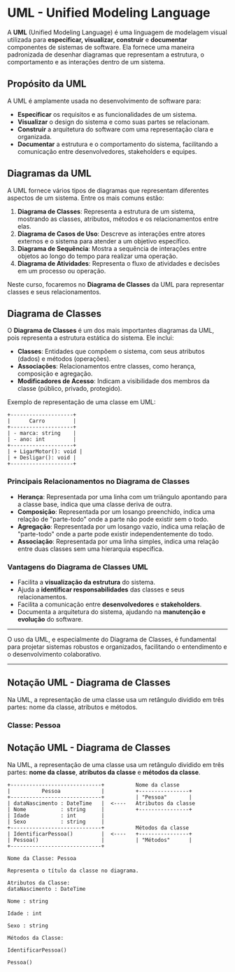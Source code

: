 
# UML - Unified Modeling Language

A **UML** (Unified Modeling Language) é uma linguagem de modelagem visual utilizada para **especificar, visualizar, construir** e **documentar** componentes de sistemas de software. Ela fornece uma maneira padronizada de desenhar diagramas que representam a estrutura, o comportamento e as interações dentro de um sistema.

## Propósito da UML

A UML é amplamente usada no desenvolvimento de software para:
- **Especificar** os requisitos e as funcionalidades de um sistema.
- **Visualizar** o design do sistema e como suas partes se relacionam.
- **Construir** a arquitetura do software com uma representação clara e organizada.
- **Documentar** a estrutura e o comportamento do sistema, facilitando a comunicação entre desenvolvedores, stakeholders e equipes.

## Diagramas da UML

A UML fornece vários tipos de diagramas que representam diferentes aspectos de um sistema. Entre os mais comuns estão:

1. **Diagrama de Classes**: Representa a estrutura de um sistema, mostrando as classes, atributos, métodos e os relacionamentos entre elas.
2. **Diagrama de Casos de Uso**: Descreve as interações entre atores externos e o sistema para atender a um objetivo específico.
3. **Diagrama de Sequência**: Mostra a sequência de interações entre objetos ao longo do tempo para realizar uma operação.
4. **Diagrama de Atividades**: Representa o fluxo de atividades e decisões em um processo ou operação.

Neste curso, focaremos no **Diagrama de Classes** da UML para representar classes e seus relacionamentos.

## Diagrama de Classes

O **Diagrama de Classes** é um dos mais importantes diagramas da UML, pois representa a estrutura estática do sistema. Ele inclui:

- **Classes**: Entidades que compõem o sistema, com seus atributos (dados) e métodos (operações).
- **Associações**: Relacionamentos entre classes, como herança, composição e agregação.
- **Modificadores de Acesso**: Indicam a visibilidade dos membros da classe (público, privado, protegido).
  
Exemplo de representação de uma classe em UML:

```
+--------------------+
|      Carro         |
+--------------------+
| - marca: string    |
| - ano: int         |
+--------------------+
| + LigarMotor(): void |
| + Desligar(): void |
+--------------------+
```

### Principais Relacionamentos no Diagrama de Classes

- **Herança**: Representada por uma linha com um triângulo apontando para a classe base, indica que uma classe deriva de outra.
- **Composição**: Representada por um losango preenchido, indica uma relação de "parte-todo" onde a parte não pode existir sem o todo.
- **Agregação**: Representada por um losango vazio, indica uma relação de "parte-todo" onde a parte pode existir independentemente do todo.
- **Associação**: Representada por uma linha simples, indica uma relação entre duas classes sem uma hierarquia específica.

### Vantagens do Diagrama de Classes UML

- Facilita a **visualização da estrutura** do sistema.
- Ajuda a **identificar responsabilidades** das classes e seus relacionamentos.
- Facilita a comunicação entre **desenvolvedores** e **stakeholders**.
- Documenta a arquitetura do sistema, ajudando na **manutenção e evolução** do software.

---

O uso da UML, e especialmente do Diagrama de Classes, é fundamental para projetar sistemas robustos e organizados, facilitando o entendimento e o desenvolvimento colaborativo.



---

## Notação UML - Diagrama de Classes

Na UML, a representação de uma classe usa um retângulo dividido em três partes: nome da classe, atributos e métodos.

### Classe: Pessoa

## Notação UML - Diagrama de Classes

Na UML, a representação de uma classe usa um retângulo dividido em três partes: **nome da classe**, **atributos da classe** e **métodos da classe**.

```text
+-----------------------------+          Nome da classe
|          Pessoa             |          +----------------+
+-----------------------------+          | "Pessoa"       |
| dataNascimento : DateTime   |  <----   Atributos da classe
| Nome           : string     |          +----------------+
| Idade          : int        |
| Sexo           : string     |
+-----------------------------+          Métodos da classe
| IdentificarPessoa()         |  <----   +----------------+
| Pessoa()                    |          | "Métodos"      |
+-----------------------------+

Nome da Classe: Pessoa

Representa o título da classe no diagrama.

Atributos da Classe:
dataNascimento : DateTime

Nome : string

Idade : int

Sexo : string

Métodos da Classe:

IdentificarPessoa()

Pessoa()
